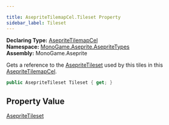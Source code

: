 ```yaml
---

title: AsepriteTilemapCel.Tileset Property
sidebar_label: Tileset
---
```

**Declaring Type:** [AsepriteTilemapCel](../)  
**Namespace:** [MonoGame.Aseprite.AsepriteTypes](../../)  
**Assembly:** MonoGame.Aseprite

Gets a reference to the [AsepriteTileset](../../AsepriteTileset/) used by this tiles in this [AsepriteTilemapCel](../).

```csharp
public AsepriteTileset Tileset { get; }
```

## Property Value

[AsepriteTileset](../../AsepriteTileset/)


